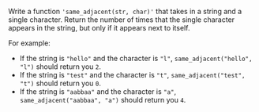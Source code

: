 
Write a function `'same_adjacent(str, char)'` that takes in a string and a single character. Return the number of times that the single character appears in the string, but only if it appears next to itself.

For example: 
- If the string is `"hello"` and the character is `"l"`, `same_adjacent("hello", "l")` should return you `2`.
- If the string is `"test"` and the character is `"t"`, `same_adjacent("test", "t")` should return you `0`.
- If the string is `"aabbaa"` and the character is `"a"`, `same_adjacent("aabbaa", "a")` should return you `4`.

